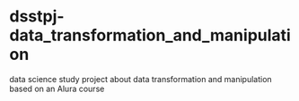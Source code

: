 # dsstpj-data_transformation_and_manipulation
data science study project about data transformation and manipulation based on an Alura course
